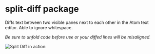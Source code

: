# split-diff package

Diffs text between two visible panes next to each other in the Atom text editor. Able to ignore whitespace.

*Be sure to unfold code before use or your diffed lines will be misaligned.*

![Split Diff in action](https://github.com/mupchrch/split-diff/raw/master/demo.gif)

